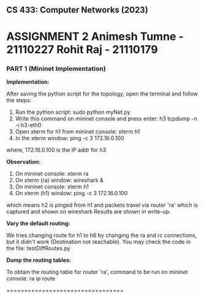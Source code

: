 ## CS 433: Computer Networks (2023)

ASSIGNMENT 2
Animesh Tumne - 21110227
Rohit Raj - 21110179
=================================

### PART 1 (Mininet Implementation)

**Implementation:**

After saving the python script for the topology, open the terminal and follow the steps:
1. Run the python script: sudo python myNet.py
2. Write this command on mininet console and press enter: h3 tcpdump -n -i h3-eth0
3. Open xterm for h1 from mininet console: xterm h1
4. In the xterm window: ping -c 3 172.16.0.100

where, 172.16.0.100 is the IP addr for h3

**Observation:**

1. On mininet console: xterm ra
2. On xterm (ra) window: wireshark &
3. On mininet console: xterm h1
4. On xterm (h1) window: ping -c 3 172.16.0.100

which means h2 is pinged from h1 and packets travel via router 'ra' which is captured and shown on wireshark
Results are shown in write-up.

**Vary the default routing:**

We tries changing route for h1 to h6 by changing the ra and rc connections, but it didn't work (Destination not reachable). 
You may check the code in the file: testDiffRoutes.py

**Dump the routing tables:**

To obtain the routing table for router 'ra', command to be run on mininet console: ra ip route

=================================

